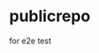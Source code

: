 # publicrepo
for e2e test











































































































































































































































































































































































































































































































































































































































































































































































































































































































































































































































































































































